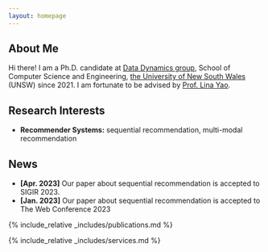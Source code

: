 ```yaml
---
layout: homepage
---
```


## About Me

Hi there! I am a Ph.D. candidate at [Data Dynamics group](http://insdata.org/beta), School of Computer Science and Engineering, [the University of New South Wales ](https://www.unsw.edu.au/)(UNSW) since 2021. I am fortunate to be advised by [Prof. Lina Yao](http://www.linayao.com/). 

## Research Interests

- **Recommender Systems:** sequential recommendation, multi-modal recommendation

## News

- **[Apr. 2023]** Our paper about sequential recommendation is accepted to SIGIR 2023.
- **[Jan. 2023]** Our paper about sequential recommendation is accepted to The Web Conference 2023

{% include_relative _includes/publications.md %}

{% include_relative _includes/services.md %}
